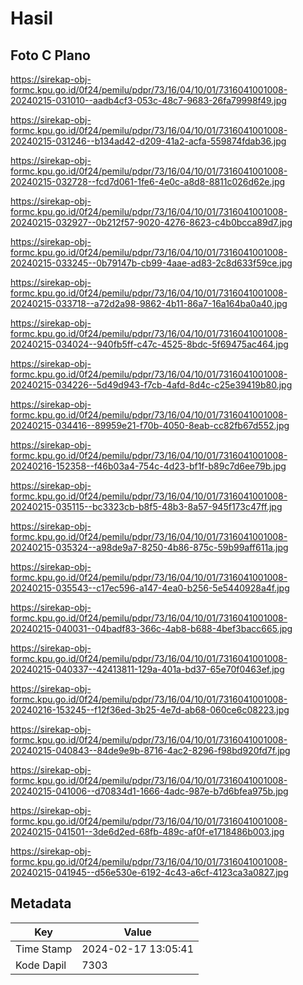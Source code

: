 # Hasil

## Foto C Plano

https://sirekap-obj-formc.kpu.go.id/0f24/pemilu/pdpr/73/16/04/10/01/7316041001008-20240215-031010--aadb4cf3-053c-48c7-9683-26fa79998f49.jpg

https://sirekap-obj-formc.kpu.go.id/0f24/pemilu/pdpr/73/16/04/10/01/7316041001008-20240215-031246--b134ad42-d209-41a2-acfa-559874fdab36.jpg

https://sirekap-obj-formc.kpu.go.id/0f24/pemilu/pdpr/73/16/04/10/01/7316041001008-20240215-032728--fcd7d061-1fe6-4e0c-a8d8-8811c026d62e.jpg

https://sirekap-obj-formc.kpu.go.id/0f24/pemilu/pdpr/73/16/04/10/01/7316041001008-20240215-032927--0b212f57-9020-4276-8623-c4b0bcca89d7.jpg

https://sirekap-obj-formc.kpu.go.id/0f24/pemilu/pdpr/73/16/04/10/01/7316041001008-20240215-033245--0b79147b-cb99-4aae-ad83-2c8d633f59ce.jpg

https://sirekap-obj-formc.kpu.go.id/0f24/pemilu/pdpr/73/16/04/10/01/7316041001008-20240215-033718--a72d2a98-9862-4b11-86a7-16a164ba0a40.jpg

https://sirekap-obj-formc.kpu.go.id/0f24/pemilu/pdpr/73/16/04/10/01/7316041001008-20240215-034024--940fb5ff-c47c-4525-8bdc-5f69475ac464.jpg

https://sirekap-obj-formc.kpu.go.id/0f24/pemilu/pdpr/73/16/04/10/01/7316041001008-20240215-034226--5d49d943-f7cb-4afd-8d4c-c25e39419b80.jpg

https://sirekap-obj-formc.kpu.go.id/0f24/pemilu/pdpr/73/16/04/10/01/7316041001008-20240215-034416--89959e21-f70b-4050-8eab-cc82fb67d552.jpg

https://sirekap-obj-formc.kpu.go.id/0f24/pemilu/pdpr/73/16/04/10/01/7316041001008-20240216-152358--f46b03a4-754c-4d23-bf1f-b89c7d6ee79b.jpg

https://sirekap-obj-formc.kpu.go.id/0f24/pemilu/pdpr/73/16/04/10/01/7316041001008-20240215-035115--bc3323cb-b8f5-48b3-8a57-945f173c47ff.jpg

https://sirekap-obj-formc.kpu.go.id/0f24/pemilu/pdpr/73/16/04/10/01/7316041001008-20240215-035324--a98de9a7-8250-4b86-875c-59b99aff611a.jpg

https://sirekap-obj-formc.kpu.go.id/0f24/pemilu/pdpr/73/16/04/10/01/7316041001008-20240215-035543--c17ec596-a147-4ea0-b256-5e5440928a4f.jpg

https://sirekap-obj-formc.kpu.go.id/0f24/pemilu/pdpr/73/16/04/10/01/7316041001008-20240215-040031--04badf83-366c-4ab8-b688-4bef3bacc665.jpg

https://sirekap-obj-formc.kpu.go.id/0f24/pemilu/pdpr/73/16/04/10/01/7316041001008-20240215-040337--42413811-129a-401a-bd37-65e70f0463ef.jpg

https://sirekap-obj-formc.kpu.go.id/0f24/pemilu/pdpr/73/16/04/10/01/7316041001008-20240216-153245--f12f36ed-3b25-4e7d-ab68-060ce6c08223.jpg

https://sirekap-obj-formc.kpu.go.id/0f24/pemilu/pdpr/73/16/04/10/01/7316041001008-20240215-040843--84de9e9b-8716-4ac2-8296-f98bd920fd7f.jpg

https://sirekap-obj-formc.kpu.go.id/0f24/pemilu/pdpr/73/16/04/10/01/7316041001008-20240215-041006--d70834d1-1666-4adc-987e-b7d6bfea975b.jpg

https://sirekap-obj-formc.kpu.go.id/0f24/pemilu/pdpr/73/16/04/10/01/7316041001008-20240215-041501--3de6d2ed-68fb-489c-af0f-e1718486b003.jpg

https://sirekap-obj-formc.kpu.go.id/0f24/pemilu/pdpr/73/16/04/10/01/7316041001008-20240215-041945--d56e530e-6192-4c43-a6cf-4123ca3a0827.jpg


## Metadata

| Key        | Value               |
| ---------- | ------------------- |
| Time Stamp | 2024-02-17 13:05:41 |
| Kode Dapil | 7303                |



